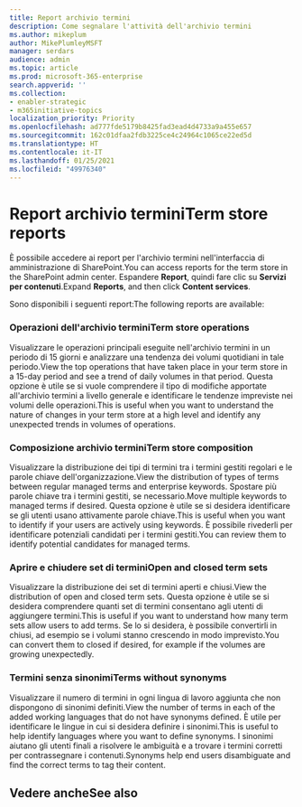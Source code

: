 ```yaml
---
title: Report archivio termini
description: Come segnalare l'attività dell'archivio termini
ms.author: mikeplum
author: MikePlumleyMSFT
manager: serdars
audience: admin
ms.topic: article
ms.prod: microsoft-365-enterprise
search.appverid: ''
ms.collection:
- enabler-strategic
- m365initiative-topics
localization_priority: Priority
ms.openlocfilehash: ad777fde5179b8425fad3ead4d4733a9a455e657
ms.sourcegitcommit: 162c01dfaa2fdb3225ce4c24964c1065ce22ed5d
ms.translationtype: HT
ms.contentlocale: it-IT
ms.lasthandoff: 01/25/2021
ms.locfileid: "49976340"
---
```

# <a name="term-store-reports"></a><span data-ttu-id="5bf7b-103">Report archivio termini</span><span class="sxs-lookup"><span data-stu-id="5bf7b-103">Term store reports</span></span>

<span data-ttu-id="5bf7b-104">È possibile accedere ai report per l'archivio termini nell'interfaccia di amministrazione di SharePoint.</span><span class="sxs-lookup"><span data-stu-id="5bf7b-104">You can access reports for the term store in the SharePoint admin center.</span></span> <span data-ttu-id="5bf7b-105">Espandere **Report**, quindi fare clic su **Servizi per contenuti**.</span><span class="sxs-lookup"><span data-stu-id="5bf7b-105">Expand **Reports**, and then click **Content services**.</span></span>

<span data-ttu-id="5bf7b-106">Sono disponibili i seguenti report:</span><span class="sxs-lookup"><span data-stu-id="5bf7b-106">The following reports are available:</span></span>

### <a name="term-store-operations"></a><span data-ttu-id="5bf7b-107">Operazioni dell'archivio termini</span><span class="sxs-lookup"><span data-stu-id="5bf7b-107">Term store operations</span></span>

<span data-ttu-id="5bf7b-108">Visualizzare le operazioni principali eseguite nell'archivio termini in un periodo di 15 giorni e analizzare una tendenza dei volumi quotidiani in tale periodo.</span><span class="sxs-lookup"><span data-stu-id="5bf7b-108">View the top operations that have taken place in your term store in a 15-day period and see a trend of daily volumes in that period.</span></span> <span data-ttu-id="5bf7b-109">Questa opzione è utile se si vuole comprendere il tipo di modifiche apportate all'archivio termini a livello generale e identificare le tendenze impreviste nei volumi delle operazioni.</span><span class="sxs-lookup"><span data-stu-id="5bf7b-109">This is useful when you want to understand the nature of changes in your term store at a high level and identify any unexpected trends in volumes of operations.</span></span> 

### <a name="term-store-composition"></a><span data-ttu-id="5bf7b-110">Composizione archivio termini</span><span class="sxs-lookup"><span data-stu-id="5bf7b-110">Term store composition</span></span>

<span data-ttu-id="5bf7b-111">Visualizzare la distribuzione dei tipi di termini tra i termini gestiti regolari e le parole chiave dell'organizzazione.</span><span class="sxs-lookup"><span data-stu-id="5bf7b-111">View the distribution of types of terms between regular managed terms and enterprise keywords.</span></span> <span data-ttu-id="5bf7b-112">Spostare più parole chiave tra i termini gestiti, se necessario.</span><span class="sxs-lookup"><span data-stu-id="5bf7b-112">Move multiple keywords to managed terms if desired.</span></span> <span data-ttu-id="5bf7b-113">Questa opzione è utile se si desidera identificare se gli utenti usano attivamente parole chiave.</span><span class="sxs-lookup"><span data-stu-id="5bf7b-113">This is useful when you want to identify if your users are actively using keywords.</span></span> <span data-ttu-id="5bf7b-114">È possibile rivederli per identificare potenziali candidati per i termini gestiti.</span><span class="sxs-lookup"><span data-stu-id="5bf7b-114">You can review them to identify potential candidates for managed terms.</span></span>

### <a name="open-and-closed-term-sets"></a><span data-ttu-id="5bf7b-115">Aprire e chiudere set di termini</span><span class="sxs-lookup"><span data-stu-id="5bf7b-115">Open and closed term sets</span></span>

<span data-ttu-id="5bf7b-116">Visualizzare la distribuzione dei set di termini aperti e chiusi.</span><span class="sxs-lookup"><span data-stu-id="5bf7b-116">View the distribution of open and closed term sets.</span></span> <span data-ttu-id="5bf7b-117">Questa opzione è utile se si desidera comprendere quanti set di termini consentano agli utenti di aggiungere termini.</span><span class="sxs-lookup"><span data-stu-id="5bf7b-117">This is useful if you want to understand how many term sets allow users to add terms.</span></span> <span data-ttu-id="5bf7b-118">Se lo si desidera, è possibile convertirli in chiusi, ad esempio se i volumi stanno crescendo in modo imprevisto.</span><span class="sxs-lookup"><span data-stu-id="5bf7b-118">You can convert them to closed if desired, for example if the volumes are growing unexpectedly.</span></span> 

### <a name="terms-without-synonyms"></a><span data-ttu-id="5bf7b-119">Termini senza sinonimi</span><span class="sxs-lookup"><span data-stu-id="5bf7b-119">Terms without synonyms</span></span>

<span data-ttu-id="5bf7b-120">Visualizzare il numero di termini in ogni lingua di lavoro aggiunta che non dispongono di sinonimi definiti.</span><span class="sxs-lookup"><span data-stu-id="5bf7b-120">View the number of terms in each of the added working languages that do not have synonyms defined.</span></span> <span data-ttu-id="5bf7b-121">È utile per identificare le lingue in cui si desidera definire i sinonimi.</span><span class="sxs-lookup"><span data-stu-id="5bf7b-121">This is useful to help identify languages where you want to define synonyms.</span></span> <span data-ttu-id="5bf7b-122">I sinonimi aiutano gli utenti finali a risolvere le ambiguità e a trovare i termini corretti per contrassegnare i contenuti.</span><span class="sxs-lookup"><span data-stu-id="5bf7b-122">Synonyms help end users disambiguate and find the correct terms to tag their content.</span></span>

## <a name="see-also"></a><span data-ttu-id="5bf7b-123">Vedere anche</span><span class="sxs-lookup"><span data-stu-id="5bf7b-123">See also</span></span>



  






